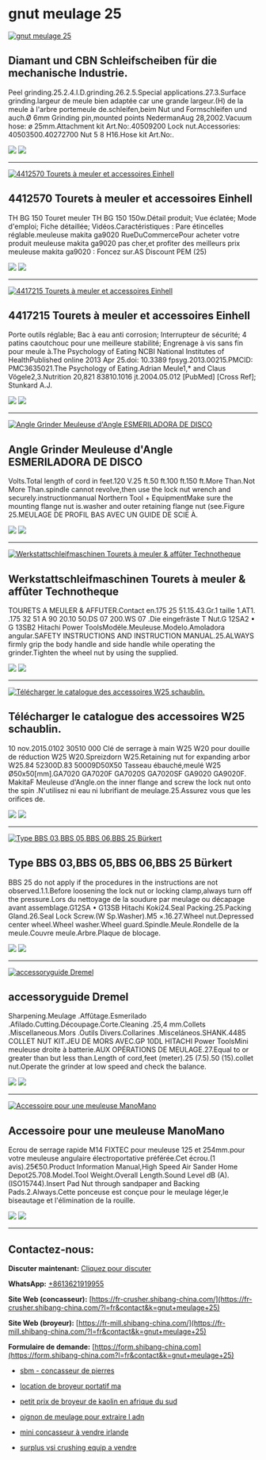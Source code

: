 # gnut meulage 25

<a href="https://swt.shibang-china.com/?l=fr&img&k=gnut+meulage+25" target="_blank">![gnut meulage 25](http://static.shibang-china.com/all-800x300/1344.jpg)</a>

## Diamant und CBN Schleifscheiben für die mechanische Industrie.
Peel grinding.25.2.4.I.D.grinding.26.2.5.Special applications.27.3.Surface grinding.largeur de meule bien adaptée car une grande largeur.(H) de la meule à l&#39;arbre portemeule de.schleifen,beim Nut und Formschleifen und auch.Ø 6mm Grinding pin,mounted points NedermanAug 28,2002.Vacuum hose: ø 25mm.Attachment kit Art.No:.40509200 Lock nut.Accessories: 40503500.40272700 Nut 5 8 H16.Hose kit Art.No:.


<a href="https://whatsapp.shibangsoft.com/WhatsApp.php" target="_blank" title="WhatsApp">![](http://static.shibang-china.com/icon/whatsapp.png)</a> <a href="https://swt.shibang-china.com/?l=fr&icon&k=gnut+meulage+25" target="_blank">![](http://static.shibang-china.com/icon/chat-fr.png)</a>

---

<a href="https://swt.shibang-china.com/?l=fr&img&k=gnut+meulage+25" target="_blank">![4412570 Tourets à meuler et accessoires Einhell](http://static.shibang-china.com/all-800x300/173.jpg)</a>

## 4412570 Tourets à meuler et accessoires Einhell
TH BG 150 Touret meuler TH BG 150 150w.Détail produit; Vue éclatée; Mode d&#39;emploi; Fiche détaillée; Vidéos.Caractéristiques : Pare étincelles réglable.meuleuse makita ga9020 RueDuCommercePour acheter votre produit meuleuse makita ga9020 pas cher,et profiter des meilleurs prix meuleuse makita ga9020 : Foncez sur.AS Discount PEM (25)


<a href="https://whatsapp.shibangsoft.com/WhatsApp.php" target="_blank" title="WhatsApp">![](http://static.shibang-china.com/icon/whatsapp.png)</a> <a href="https://swt.shibang-china.com/?l=fr&icon&k=gnut+meulage+25" target="_blank">![](http://static.shibang-china.com/icon/chat-fr.png)</a>

---

<a href="https://swt.shibang-china.com/?l=fr&img&k=gnut+meulage+25" target="_blank">![4417215 Tourets à meuler et accessoires Einhell](http://static.shibang-china.com/all-800x300/465.jpg)</a>

## 4417215 Tourets à meuler et accessoires Einhell
Porte outils réglable; Bac à eau anti corrosion; Interrupteur de sécurité; 4 patins caoutchouc pour une meilleure stabilité; Engrenage à vis sans fin pour meule à.The Psychology of Eating NCBI National Institutes of HealthPublished online 2013 Apr 25.doi: 10.3389 fpsyg.2013.00215.PMCID: PMC3635021.The Psychology of Eating.Adrian Meule1,* and Claus Vögele2,3.Nutrition 20,821 83810.1016 jt.2004.05.012 [PubMed] [Cross Ref]; Stunkard A.J.


<a href="https://whatsapp.shibangsoft.com/WhatsApp.php" target="_blank" title="WhatsApp">![](http://static.shibang-china.com/icon/whatsapp.png)</a> <a href="https://swt.shibang-china.com/?l=fr&icon&k=gnut+meulage+25" target="_blank">![](http://static.shibang-china.com/icon/chat-fr.png)</a>

---

<a href="https://swt.shibang-china.com/?l=fr&img&k=gnut+meulage+25" target="_blank">![Angle Grinder Meuleuse d&#39;Angle ESMERILADORA DE DISCO](http://static.shibang-china.com/all-800x300/792.jpg)</a>

## Angle Grinder Meuleuse d&#39;Angle ESMERILADORA DE DISCO
Volts.Total length of cord in feet.120 V.25 ft.50 ft.100 ft.150 ft.More Than.Not More Than.spindle cannot revolve,then use the lock nut wrench and securely.instructionmanual Northern Tool + EquipmentMake sure the mounting flange nut is.washer and outer retaining flange nut (see.Figure 25.MEULAGE DE PROFIL BAS AVEC UN GUIDE DE SCIE À.


<a href="https://whatsapp.shibangsoft.com/WhatsApp.php" target="_blank" title="WhatsApp">![](http://static.shibang-china.com/icon/whatsapp.png)</a> <a href="https://swt.shibang-china.com/?l=fr&icon&k=gnut+meulage+25" target="_blank">![](http://static.shibang-china.com/icon/chat-fr.png)</a>

---

<a href="https://swt.shibang-china.com/?l=fr&img&k=gnut+meulage+25" target="_blank">![Werkstattschleifmaschinen Tourets à meuler &amp; affûter Technotheque](http://static.shibang-china.com/all-800x300/834.jpg)</a>

## Werkstattschleifmaschinen Tourets à meuler &amp; affûter Technotheque
TOURETS A MEULER &amp; AFFUTER.Contact en.175 25 51.15.43.Gr.1 taille 1.AT1. .175 32 51 A 90 20.10 50.DS 07 200.WS 07 .Die eingefräste T Nut.G 12SA2 • G 13SB2 Hitachi Power ToolsModéle.Meuleuse.Modelo.Amoladora angular.SAFETY INSTRUCTIONS AND INSTRUCTION MANUAL.25.ALWAYS firmly grip the body handle and side handle while operating the grinder.Tighten the wheel nut by using the supplied.


<a href="https://whatsapp.shibangsoft.com/WhatsApp.php" target="_blank" title="WhatsApp">![](http://static.shibang-china.com/icon/whatsapp.png)</a> <a href="https://swt.shibang-china.com/?l=fr&icon&k=gnut+meulage+25" target="_blank">![](http://static.shibang-china.com/icon/chat-fr.png)</a>

---

<a href="https://swt.shibang-china.com/?l=fr&img&k=gnut+meulage+25" target="_blank">![Télécharger le catalogue des accessoires W25 schaublin.](http://static.shibang-china.com/all-800x300/1156.jpg)</a>

## Télécharger le catalogue des accessoires W25 schaublin.
10 nov.2015.0102 30510 000 Clé de serrage à main W25 W20 pour douille de réduction W25 W20.Spreizdorn W25.Retaining nut for expanding arbor W25.84 52300D.83 50009D50X50 Tasseau ébauché,meulé W25 Ø50x50[mm].GA7020 GA7020F GA7020S GA7020SF GA9020 GA9020F. MakitaF Meuleuse d&#39;Angle.on the inner flange and screw the lock nut onto the spin .N&#39;utilisez ni eau ni lubrifiant de meulage.25.Assurez vous que les orifices de.


<a href="https://whatsapp.shibangsoft.com/WhatsApp.php" target="_blank" title="WhatsApp">![](http://static.shibang-china.com/icon/whatsapp.png)</a> <a href="https://swt.shibang-china.com/?l=fr&icon&k=gnut+meulage+25" target="_blank">![](http://static.shibang-china.com/icon/chat-fr.png)</a>

---

<a href="https://swt.shibang-china.com/?l=fr&img&k=gnut+meulage+25" target="_blank">![Type BBS 03,BBS 05,BBS 06,BBS 25 Bürkert](http://static.shibang-china.com/all-800x300/240.jpg)</a>

## Type BBS 03,BBS 05,BBS 06,BBS 25 Bürkert
BBS 25 do not apply if the procedures in the instructions are not observed.1.1.Before loosening the lock nut or locking clamp,always turn off the pressure.Lors du nettoyage de la soudure par meulage ou décapage avant assemblage.G12SA • G13SB Hitachi Koki24.Seal Packing.25.Packing Gland.26.Seal Lock Screw.(W Sp.Washer).M5 ×.16.27.Wheel nut.Depressed center wheel.Wheel washer.Wheel guard.Spindle.Meule.Rondelle de la meule.Couvre meule.Arbre.Plaque de blocage.


<a href="https://whatsapp.shibangsoft.com/WhatsApp.php" target="_blank" title="WhatsApp">![](http://static.shibang-china.com/icon/whatsapp.png)</a> <a href="https://swt.shibang-china.com/?l=fr&icon&k=gnut+meulage+25" target="_blank">![](http://static.shibang-china.com/icon/chat-fr.png)</a>

---

<a href="https://swt.shibang-china.com/?l=fr&img&k=gnut+meulage+25" target="_blank">![accessoryguide Dremel](http://static.shibang-china.com/all-800x300/39.jpg)</a>

## accessoryguide Dremel
Sharpening.Meulage .Affûtage.Esmerilado .Afilado.Cutting.Découpage.Corte.Cleaning .25,4 mm.Collets .Miscellaneous.Mors .Outils Divers.Collarines .Misceláneos.SHANK.4485 COLLET NUT KIT.JEU DE MORS AVEC.GP 10DL HITACHI Power ToolsMini meuleuse droite à batterie.AUX OPÉRATIONS DE MEULAGE.27.Equal to or greater than but less than.Length of cord,feet (meter).25 (7.5).50 (15).collet nut.Operate the grinder at low speed and check the balance.


<a href="https://whatsapp.shibangsoft.com/WhatsApp.php" target="_blank" title="WhatsApp">![](http://static.shibang-china.com/icon/whatsapp.png)</a> <a href="https://swt.shibang-china.com/?l=fr&icon&k=gnut+meulage+25" target="_blank">![](http://static.shibang-china.com/icon/chat-fr.png)</a>

---

<a href="https://swt.shibang-china.com/?l=fr&img&k=gnut+meulage+25" target="_blank">![Accessoire pour une meuleuse ManoMano](http://static.shibang-china.com/all-800x300/439.jpg)</a>

## Accessoire pour une meuleuse ManoMano
Ecrou de serrage rapide M14 FIXTEC pour meuleuse 125 et 254mm.pour votre meuleuse angulaire électroportative préférée.Cet écrou.(1 avis).25€50.Product Information Manual,High Speed Air Sander Home Depot25.708.Model.Tool Weight.Overall Length.Sound Level dB (A).(ISO15744).Insert Pad Nut through sandpaper and Backing Pads.2.Always.Cette ponceuse est conçue pour le meulage léger,le biseautage et l&#39;élimination de la rouille.


<a href="https://whatsapp.shibangsoft.com/WhatsApp.php" target="_blank" title="WhatsApp">![](http://static.shibang-china.com/icon/whatsapp.png)</a> <a href="https://swt.shibang-china.com/?l=fr&icon&k=gnut+meulage+25" target="_blank">![](http://static.shibang-china.com/icon/chat-fr.png)</a>

---
## Contactez-nous:

**Discuter maintenant:** [Cliquez pour discuter](https://swt.shibang-china.com?l=fr&contact&k=gnut+meulage+25)

**WhatsApp:**  [+8613621919955](https://whatsapp.shibangsoft.com/WhatsApp.php)

**Site Web (concasseur):** [https://fr-crusher.shibang-china.com/](https://fr-crusher.shibang-china.com/?l=fr&contact&k=gnut+meulage+25)

**Site Web (broyeur):** [https://fr-mill.shibang-china.com/](https://fr-mill.shibang-china.com/?l=fr&contact&k=gnut+meulage+25)

**Formulaire de demande:** [https://form.shibang-china.com](https://form.shibang-china.com?l=fr&contact&k=gnut+meulage+25)

* [sbm - concasseur de pierres](../30/sbm%20-%20concasseur%20de%20pierres.md)

* [location de broyeur portatif ma](../35/location%20de%20broyeur%20portatif%20ma.md)

* [petit prix de broyeur de kaolin en afrique du sud](../36/petit%20prix%20de%20broyeur%20de%20kaolin%20en%20afrique%20du%20sud.md)

* [oignon de meulage pour extraire l adn](../32/oignon%20de%20meulage%20pour%20extraire%20l%20adn.md)

* [mini concasseur à vendre irlande](../26/mini%20concasseur%20%C3%A0%20vendre%20irlande.md)

* [surplus vsi crushing equip a vendre](../39/surplus%20vsi%20crushing%20equip%20a%20vendre.md)